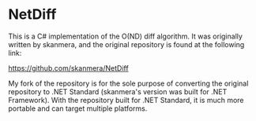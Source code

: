 # NetDiff

This is a C# implementation of the O(ND) diff algorithm. It was originally written by skanmera, and the original repository is found at the following link:

https://github.com/skanmera/NetDiff

My fork of the repository is for the sole purpose of converting the original repository to .NET Standard (skanmera's version was built for .NET Framework). With the repository built for .NET Standard, it is much more portable and can target multiple platforms.
